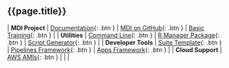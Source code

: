 ## {{page.title}}

| **MDI Project** | [Documentation](https://midataint.github.io/ "Michigan Data Interface project"){: .btn } | [MDI on GitHub](https://github.com/MiDataInt/ "Michigan Data Interface repositories"){: .btn } | [Basic Training](/mdi-basic-training "Skills development for beginners and beyond"){: .btn } | 
| **Utilities** | [Command Line](/mdi "The mdi command line interface"){: .btn } | [R Manager Package](/mdi-manager "The mdi-manager R package"){: .btn } | [Script Generator](https://wilsonte-umich.shinyapps.io/mdi-script-generator "Generate launch scripts for your desktop or laptop"){: .btn } | 
| **Developer Tools** |  [Suite Template](/mdi-suite-template "Creation and structure of MDI tools suites"){: .btn } | [Pipelines Framework](/mdi-pipelines-framework "Support code for Stage 1 pipeline development"){: .btn }  | [Apps Framework](/mdi-apps-framework "Support code for Stage 2 Apps development"){: .btn } | 
| **Cloud Support** | [AWS AMIs](https://us-east-2.console.aws.amazon.com/ec2/v2/home?region=us-east-2#Images:visibility=public-images;v=3;search=:Michigan%20Data%20Interface "Amazon machine images for container building and public web servers"){: .btn } | | | 
